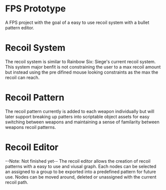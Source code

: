 # FPS Prototype
A FPS project with the goal of a easy to use recoil system with a bullet pattern editor.

# Recoil System
The recoil system is similar to Rainbow Six: Siege's current recoil system. This system major benfit is not constraining the user to a max recoil amount but instead using the pre difined mouse looking constraints as the max the recoil can reach.

# Recoil Pattern
The recoil pattern currently is added to each weapon individually but will later support breaking up patters into scriptable object assets for easy switching between weapons and maintaining a sense of familarity between weapons recoil patterns.

# Recoil Editor
--Note: Not finished yet--
The recoil editor allows the creation of recoil patterns with a easy to use and viusal graph. Each nodes can be selected an assigned to a group to be exported into a predefined pattern for future use. Nodes can be moved around, deleted or unassigned with the current recoil path.
